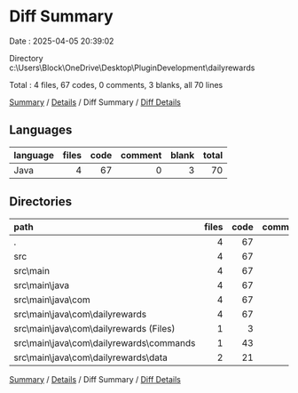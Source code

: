 # Diff Summary

Date : 2025-04-05 20:39:02

Directory c:\\Users\\Block\\OneDrive\\Desktop\\PluginDevelopment\\dailyrewards

Total : 4 files,  67 codes, 0 comments, 3 blanks, all 70 lines

[Summary](results.md) / [Details](details.md) / Diff Summary / [Diff Details](diff-details.md)

## Languages
| language | files | code | comment | blank | total |
| :--- | ---: | ---: | ---: | ---: | ---: |
| Java | 4 | 67 | 0 | 3 | 70 |

## Directories
| path | files | code | comment | blank | total |
| :--- | ---: | ---: | ---: | ---: | ---: |
| . | 4 | 67 | 0 | 3 | 70 |
| src | 4 | 67 | 0 | 3 | 70 |
| src\\main | 4 | 67 | 0 | 3 | 70 |
| src\\main\\java | 4 | 67 | 0 | 3 | 70 |
| src\\main\\java\\com | 4 | 67 | 0 | 3 | 70 |
| src\\main\\java\\com\\dailyrewards | 4 | 67 | 0 | 3 | 70 |
| src\\main\\java\\com\\dailyrewards (Files) | 1 | 3 | 0 | 1 | 4 |
| src\\main\\java\\com\\dailyrewards\\commands | 1 | 43 | 0 | 1 | 44 |
| src\\main\\java\\com\\dailyrewards\\data | 2 | 21 | 0 | 1 | 22 |

[Summary](results.md) / [Details](details.md) / Diff Summary / [Diff Details](diff-details.md)